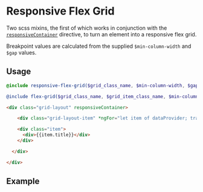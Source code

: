 
# Responsive Flex Grid

Two scss mixins, the first of which works in conjunction with the [`responsiveContainer`](components/layout/responsive-container) directive, to turn an element into a responsive flex grid.

Breakpoint values are calculated from the supplied `$min-column-width` and `$gap` values.

## Usage

```scss
@include responsive-flex-grid($grid_class_name, $min-column-width, $gap)

@include flex-grid($grid_class_name, $grid_item_class_name, $min-column-width, $gap, $gap)
```

```html
<div class="grid-layout" responsiveContainer>

    <div class="grid-layout-item" *ngFor="let item of dataProvider; trackBy: trackById">

    <div class="item">
      <div>{{item.title}}</div>
    </div>

  </div>

</div>
```

## Example
